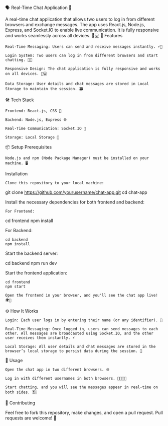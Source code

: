 🗣️ Real-Time Chat Application 💬

A real-time chat application that allows two users to log in from different browsers and exchange messages. The app uses React.js, Node.js, Express, and Socket.IO to enable live communication. It is fully responsive and works seamlessly across all devices. 📱💻
🚀 Features

    Real-Time Messaging: Users can send and receive messages instantly. ⚡💌

    Login System: Two users can log in from different browsers and start chatting. 🔑👥

    Responsive Design: The chat application is fully responsive and works on all devices. 📲💻

    Data Storage: User details and chat messages are stored in Local Storage to maintain the session. 🗃️

🛠️ Tech Stack

    Frontend: React.js, CSS 🎨

    Backend: Node.js, Express 🌐

    Real-Time Communication: Socket.IO 🔗

    Storage: Local Storage 💾

📦 Setup
Prerequisites

    Node.js and npm (Node Package Manager) must be installed on your machine. 🖥️

Installation

    Clone this repository to your local machine:

git clone https://github.com/yourusername/chat-app.git
cd chat-app

Install the necessary dependencies for both frontend and backend:

    For Frontend:

cd frontend
npm install

For Backend:

    cd backend
    npm install

Start the backend server:

cd backend
npm run dev

Start the frontend application:

    cd frontend
    npm start

    Open the frontend in your browser, and you'll see the chat app live! 🌍💬

⚙️ How It Works

    Login: Each user logs in by entering their name (or any identifier). 🔑

    Real-Time Messaging: Once logged in, users can send messages to each other. All messages are broadcasted using Socket.IO, and the other user receives them instantly. ⚡

    Local Storage: All user details and chat messages are stored in the browser’s local storage to persist data during the session. 💾

👥 Usage

    Open the chat app in two different browsers. 🌐

    Log in with different usernames in both browsers. 🧑‍💻🧑‍💻

    Start chatting, and you will see the messages appear in real-time on both sides. ⏳💬

🤝 Contributing

Feel free to fork this repository, make changes, and open a pull request. Pull requests are welcome! 🎉